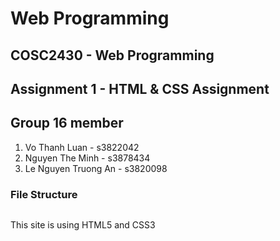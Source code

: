 # Web Programming

## COSC2430 - Web Programming

## Assignment 1 - HTML & CSS Assignment

## Group 16 member

1. Vo Thanh Luan - s3822042
2. Nguyen The Minh - s3878434
3. Le Nguyen Truong An - s3820098

### File Structure

```

```

This site is using HTML5 and CSS3
